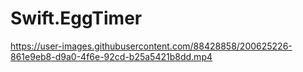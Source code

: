 # Swift.EggTimer



https://user-images.githubusercontent.com/88428858/200625226-861e9eb8-d9a0-4f6e-92cd-b25a5421b8dd.mp4

